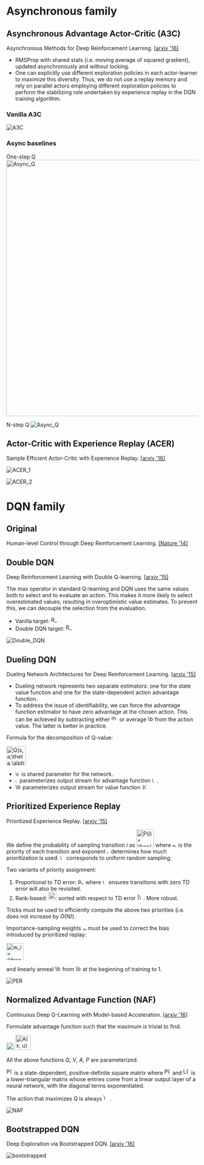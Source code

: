 # Asynchronous family
 
## Asynchronous Advantage Actor-Critic (A3C)

Asynchronous Methods for Deep Reinforcement Learning. [[arxiv '16]](http://arxiv.org/abs/1602.01783)

- RMSProp with shared stats (i.e. moving average of squared gradient), updated asynchronously and without locking.
- One can explicitly use different exploration policies in each actor-learner to maximize this diversity. Thus, we do not use a replay memory and rely on parallel actors employing different exploration policies to perform the stabilizing role undertaken by experience replay in the DQN training algorithm.

### Vanilla A3C

![A3C](img/A3C.png)

### Async baselines

One-step Q
<img src="img/Async_1Q.png" alt="Async_Q" width="649" height="675" />

N-step Q
![Async_Q](img/Async_nQ.png)

## Actor-Critic with Experience Replay (ACER)

Sample Efficient Actor-Critic with Experience Replay. [[arxiv '16]](http://arxiv.org/abs/1611.01224)

![ACER_1](img/ACER_1.png)

![ACER_2](img/ACER_2.png)

# DQN family

## Original

Human-level Control through Deep Reinforcement Learning. [[Nature '14]](http://www.nature.com/nature/journal/v518/n7540/abs/nature14236.html)

## Double DQN

Deep Reinforcement Learning with Double Q-learning. [[arxiv '15]](http://arxiv.org/abs/1509.06461)

The max operator in standard Q-learning and DQN uses the same values both to select and to evaluate an action. This makes it more likely to select overestimated values, resulting in overoptimistic value estimates. To prevent this, we can decouple the selection from the evaluation.

- Vanilla target: <img src="_gitex/tex_0803ba81f2fab1c4a4aeb8a3544d95f9.png" alt="R_{t+1} + \gamma \max_a Q(S_{t+1}, a; \theta)"  height="17" />
- Double DQN target: <img src="_gitex/tex_0da09c3ac1d534875b4247dcae32f765.png" alt="R_{t+1} + \gamma Q(S_{t+1}, argmax_a\,Q(S_{t+1}, a; \theta); \theta')"  height="17" />

![Double_DQN](img/Double_DQN.png)

## Dueling DQN

Dueling Network Architectures for Deep Reinforcement Learning. [[arxiv '15]](http://arxiv.org/abs/1511.06581)

- Dueling network represents two separate estimators: one for the state value function and one for the state-dependent action advantage function.
- To address the issue of identifiability, we can force the advantage function estimator to have zero advantage at the chosen action. This can be achieved by subtracting either <img src="_gitex/tex_92c1ebec698f9d396676d7f62b6f7860.png" alt="max(\mathcal{A})"  height="17" /> or average <img src="_gitex/tex_8d9f4d43dd58fa69dc5dc5381763f2ac.png" alt="\bar{\mathcal{A}}"  height="15" /> from the action value. The latter is better in practice.

Formula for the decomposition of Q-value:

<img src="_gitex/tex_1ba08fcb2d7574a32d4d6920c8cc0dfc.png" alt="Q(s,a;\theta,\alpha,\beta) \\ = V(s;\theta,\beta) + \\ (A(s,a;\theta,\alpha) - \frac{1}{|\mathcal{A}|} \sum_{a'} A(s,a';\theta,\alpha))"  height="51" />

- <img src="_gitex/tex_25328cdc28b5efd70b1ff684010b3840.png" alt="\theta"  height="12" /> is shared parameter for the network.
- <img src="_gitex/tex_29ad4d780791e8f06fe23e545dfac699.png" alt="\alpha"  height="7" /> parameterizes output stream for advantage function <img src="_gitex/tex_c8d5b1b8f8e1e08a507931cb4f91f3fe.png" alt="\mathcal{A}"  height="13" />. 
- <img src="_gitex/tex_d2df1bc88fc935017f9ba3c2c41ab83f.png" alt="\beta"  height="15" /> parameterizes output stream for value function _V_. 

## Prioritized Experience Replay

Prioritized Experience Replay. [[arxiv '15]](http://arxiv.org/abs/1511.05952)

We define the probability of sampling transition _i_ as 
<img src="_gitex/tex_cb83dfd89b099f0d25ddaca52c9b327e.png" alt=" P(i) = \frac{p_i^\alpha}{\sum_k p_k^\alpha} "  height="46" /> where <img src="_gitex/tex_4720f569b0fa044352808cf82e3c2f86.png" alt="p_i"  height="11" /> is the priority of each transition and exponent <img src="_gitex/tex_29ad4d780791e8f06fe23e545dfac699.png" alt="\alpha"  height="7" /> determines how much prioritization is used. <img src="_gitex/tex_f79b1ab1598eb601f44b86439921bb4d.png" alt="\alpha = 0"  height="12" /> corresponds to uniform random sampling. 

Two variants of priority assignment:

1. Proportional to TD error: <img src="_gitex/tex_e5c41506f6c8286523d67b8647d29d31.png" alt="p_i = |\delta_i| + \epsilon"  height="16" /> where <img src="_gitex/tex_0cfc25ffaa562f52c2ac51b2d9da4b37.png" alt="\epsilon > 0"  height="12" /> ensures transitions with zero TD error will also be revisited.
2. Rank-based: <img src="_gitex/tex_f0472e41053485b0c7f427f61b55baeb.png" alt="p_i = \frac{1}{rank(i)}"  height="22" /> sorted with respect to TD error <img src="_gitex/tex_098ab9a04b9aa3f66987b3b7a9354c1d.png" alt="|\delta_i|"  height="16" />. More robust. 

Tricks must be used to efficiently compute the above two priorities (i.e. does not increase by _O(N)_).

Importance-sampling weights <img src="_gitex/tex_6056c278287cd1c46b7db79f99659cbe.png" alt="w_i"  height="10" /> must be used to correct the bias introduced by prioritized replay:

<img src="_gitex/tex_c4ed4de1c117074c3eb02e3860af75bb.png" alt=" w_i = (\frac{1}{N} \frac{1}{P(i)})^{-\beta} "  height="45" />

and linearly anneal <img src="_gitex/tex_d2df1bc88fc935017f9ba3c2c41ab83f.png" alt="\beta"  height="15" /> from <img src="_gitex/tex_ef1502bd58b2f08354ddcecced8cb5e1.png" alt="\beta_0"  height="15" /> at the beginning of training to 1. 

![PER](img/prioritized_experience_replay.png)

## Normalized Advantage Function (NAF)

Continuous Deep Q-Learning with Model-based Acceleration. [[arxiv '16]](http://arxiv.org/abs/1603.00748)

Formulate advantage function such that the maximum is trivial to find. 

<img src="_gitex/tex_557c74798ca1f2f20733395d43371372.png" alt=" Q(x, u) = V(x) + A(x, u) "  height="20" />

<img src="_gitex/tex_f41274d2916204258d89a3a7e301f4b5.png" alt=" A(x, u) = -\frac{1}{2} (u - \mu(x))^T P(x) (u - \mu(x)) "  height="40" />

All the above functions _Q_, _V_, _A_, _P_ are parameterized. 

<img src="_gitex/tex_8a19c1b51bd0f75541d7d3a804117416.png" alt="P(x)"  height="17" /> is a state-dependent, positive-definite square matrix where <img src="_gitex/tex_8bcf3b7eaf6701a4b07f7d953f811695.png" alt="P(x; \theta^P) = L(x; \theta^P) L(x; \theta^P)^T"  height="17" /> and <img src="_gitex/tex_ced227530642eba53120e69161d078a8.png" alt="L(x)"  height="17" /> is a lower-triangular matrix whose entries come from a linear output layer of a neural network, with the diagonal terms exponentiated.

The action that maximizes _Q_ is always <img src="_gitex/tex_9f881e772f191cb912a960ca78aa0aa8.png" alt="\mu(x; \theta^\mu)"  height="17" />.

![NAF](img/NAF.png)

## Bootstrapped DQN

Deep Exploration via Bootstrapped DQN. [[arxiv '16]](http://arxiv.org/abs/1602.04621)

![bootstrapped](img/Bootstrapped_DQN.png)
